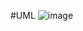 #UML
![image](https://github.com/azambrano02/Tienda-Electronica/assets/146024498/6bb052e9-161e-429d-aafa-83db39c1d344)
